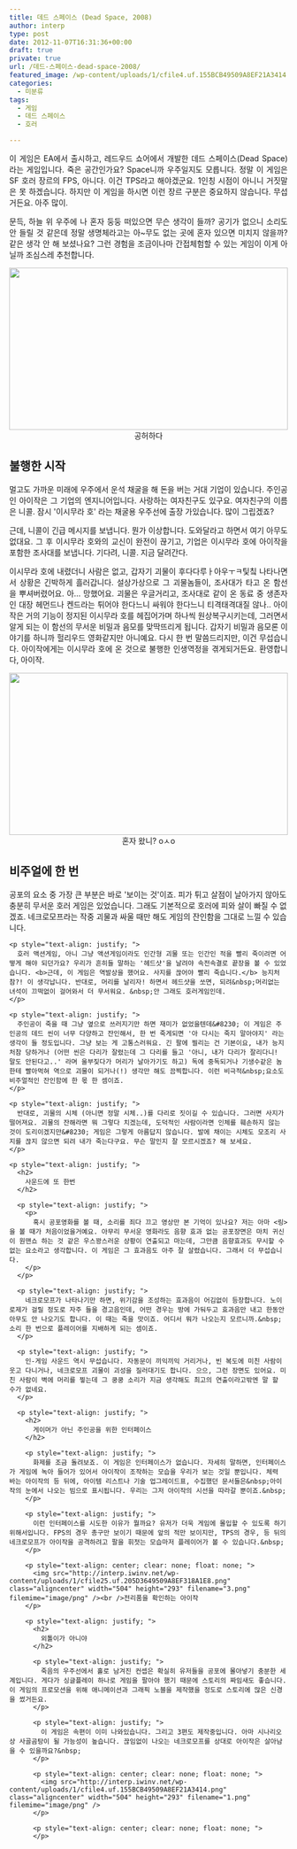 ```yaml
---
title: 데드 스페이스 (Dead Space, 2008)
author: interp
type: post
date: 2012-11-07T16:31:36+00:00
draft: true
private: true
url: /데드-스페이스-dead-space-2008/
featured_image: /wp-content/uploads/1/cfile4.uf.155BCB49509A8EF21A3414.png
categories:
  - 미분류
tags:
  - 게임
  - 데드 스페이스
  - 호러

---
```

<p style="text-align: justify; ">
  이 게임은 EA에서 출시하고, 레드우드 쇼어에서 개발한 데드 스페이스(Dead Space)라는 게임입니다. 죽은 공간인가요? Space니까 우주일지도 모릅니다. 정말 이 게임은 SF 호러 장르의 FPS, 아니다. 이건 TPS라고 해야겠군요. 1인칭 시점이 아니니 거짓말은 못 하겠습니다. 하지만 이 게임을 하시면 이런 장르 구분은 중요하지 않습니다. 무섭거든요. 아주 많이.
</p>

<p style="text-align: justify; ">
  문득, 하늘 위 우주에 나 혼자 둥둥 떠있으면 무슨 생각이 들까? 공기가 없으니 소리도 안 들릴 것 같은데 정말 생명체라고는 아~무도 없는 곳에 혼자 있으면 미치지 않을까? 같은 생각 안 해 보셨나요? 그런 경험을 조금이나마 간접체험할 수 있는 게임이 이게 아닐까 조심스레 추천합니다.
</p>

<p style="text-align: center; clear: none; float: none; ">
  <img src="http://interp.iwinv.net/wp-content/uploads/1/cfile26.uf.11480149509A8EF335C979.png" class="aligncenter" width="504" height="293" filename="5.png" filemime="image/png" /><br />공허하다
</p>

## 불행한 시작

<p style="text-align: justify; ">
  멀고도 가까운 미래에 우주에서 운석 채굴을 해 돈을 버는 거대 기업이 있습니다. 주인공인 아이작은&nbsp;그 기업의 엔지니어입니다. 사랑하는 여자친구도 있구요. 여자친구의 이름은 니콜. 잠시 '이시무라 호' 라는 채굴용 우주선에 출장 가있습니다. 많이 그립겠죠?
</p>

<p style="text-align: justify; ">
  근데, 니콜이 긴급 메시지를 보냅니다. 뭔가 이상합니다. 도와달라고 하면서 여기 아무도 없대요. 그 후 이시무라 호와의 교신이 완전이 끊기고, 기업은 이시무라 호에 아이작을 포함한 조사대를&nbsp;보냅니다. 기다려, 니콜. 지금 달려간다.
</p>

<p style="text-align: justify; ">
  이시무라 호에 내렸더니 사람은 없고, 갑자기 괴물이 후다다루ㅏ아우ㅜㅋ팇칰 나타나면서 상황은 긴박하게 흘러갑니다. 설상가상으로 그 괴물놈들이, 조사대가&nbsp;타고 온&nbsp;함선을&nbsp;뿌셔버렸어요. 아&#8230; 망했어요. 괴물은 우글거리고, 조사대로 같이 온 동료 중 생존자인 대장 헤먼드나 켄드라는 튀어야 한다느니 싸워야 한다느니 티격태격대질 않나.. 아이작은 거의 기능이 정지된 이시무라 호를 헤집어가며 하나씩 원상복구시키는데, 그러면서 알게 되는 이 함선의 무서운 비밀과 음모를 맞딱뜨리게 됩니다. 갑자기 비밀과 음모론 이야기를 하니까 헐리우드 영화같지만&nbsp;아니예요. 다시 한 번 말씀드리지만, 이건 무섭습니다. 아이작에게는 이시무라 호에 온 것으로 불행한 인생역정을 겪게되거든요. 환영합니다, 아이작.
</p>

<p style="text-align: center; clear: none; float: none; ">
  <img src="http://interp.iwinv.net/wp-content/uploads/1/cfile10.uf.125F2149509A8EF2155951.png" class="aligncenter" width="504" height="293" filename="2.png" filemime="image/png" /><br />혼자 왔니? oㅅo
</p>

<p style="text-align: justify; ">
  <h2>
    비주얼에 한 번
  </h2>
  
  <p style="text-align: justify; ">
    <p>
      공포의 요소 중 가장 큰 부분은 바로 '보이는 것'이죠. 피가 튀고 살점이 날아가지 않아도 충분히 무서운 호러 게임은 있었습니다. 그래도&nbsp;기본적으로 호러에 피와 살이 빠질 수 없겠죠. 네크로모프라는 작중 괴물과 싸울 때만 해도&nbsp;게임의 잔인함을 그대로 느낄 수&nbsp;있습니다.&nbsp;
    </p>
    
    <p style="text-align: justify; ">
      호러 액션게임, 아니 그냥 액션게임이라도 인간형 괴물 또는 인간인 적을 빨리 죽이려면 어떻게 해야 되던가요? 우리가 흔히들 말하는 '헤드샷'을 날려야 속전속결로 끝장을 볼 수 있었습니다. <b>근데, 이 게임은 역발상을 했어요. 사지를 끊어야 빨리 죽습니다.</b> 능지처참?! 이 생각납니다. 반대로, 머리를 날리자! 하면서 헤드샷을 쏘면, 되려&nbsp;머리없는 녀석이 끄떡없이 걸어와서 더 무서워요. &nbsp;안 그래도 호러게임인데.
    </p>
    
    <p style="text-align: justify; ">
      주인공이 죽을 때 그냥 옆으로 쓰러지기만 하면 재미가 없었을텐데&#8230; 이 게임은 주인공의 데드 씬이 너무 다양하고 잔인해서, 한 번 죽게되면 '아 다시는 죽지 말아야지' 라는 생각이 들 정도입니다. 그냥 보는 게 고통스러워요. 긴 팔에 찔리는 건 기본이요, 내가 능지처참 당하거나 (어떤 씬은 다리가 잘렸는데 그 다리를 들고 '아니, 내가 다리가 잘리다니! 말도 안된다고..' 라며 울부짖다가 머리가 날아가기도 하고) 독에 중독되거나 기생수같은 놈한테 빨아먹혀 역으로 괴물이 되거나(!) 생각만 해도 끔찍합니다. 이런 비극적&nbsp;요소도 비주얼적인 잔인함에 한 몫 한 셈이죠.
    </p>
    
    <p style="text-align: justify; ">
      반대로, 괴물의 시체 (아니면 정말 시체..)를 다리로 짓이길 수 있습니다. 그러면 사지가 떨어져요. 괴물의 잔해라면 뭐 그렇다 치겠는데, 도덕적인 사람이라면 인체를 훼손하지 않는 것이 도리이겠지만&#8230; 게임은 그렇게 아름답지 않습니다. 발에 채이는 시체도 모조리 사지를 끊지 않으면 되려 내가 죽는다구요. 무슨 말인지 잘 모르시겠죠? 해 보세요.
    </p>
    
    <p style="text-align: justify; ">
      <h2>
        사운드에 또 한번
      </h2>
      
      <p style="text-align: justify; ">
        <p>
          혹시 공포영화를 볼 때, 소리를 죄다 끄고 영상만 본 기억이 있나요? 저는 아마 <링>을 볼 때가 처음이었을거예요. 아무리 무서운 영화라도 음향 효과 없는 공포장면은 마치 귀신이 원맨쇼 하는 것 같은 우스꽝스러운 상황이 연출되고 마는데, 그만큼 음향효과도 무시할 수 없는 요소라고 생각합니다. 이 게임은 그 효과음도 아주 잘 살렸습니다. 그래서 더 무섭습니다.
        </p>
      </p>
      
      <p style="text-align: justify; ">
        네크로모프가 나타나기만 하면, 위기감을 조성하는 효과음이 어김없이 등장합니다. 노이로제가 걸릴 정도로 자주 들을 경고음인데, 어떤 경우는 방에 가둬두고 효과음만 내고 한동안 아무도 안 나오기도 합니다. 이 때는 죽을 맛이죠. 어디서 뭐가 나오는지 모르니까.&nbsp;소리 한 번으로 플레이어를 지배하게 되는 셈이죠.
      </p>
      
      <p style="text-align: justify; ">
        인-게임 사운드 역시 무섭습니다. 자동문이 끼익끼익 거리거나, 빈 복도에 미친 사람이 웃고 다니거나, 네크로모프 괴물이 괴성을 질러대기도 합니다. 으으, 그런 장면도 있어요. 미친 사람이 벽에 머리를 찧는데 그 쿵쿵 소리가 지금 생각해도 최고의 연출이라고밖엔 말 할 수가 없네요.
      </p>
      
      <p style="text-align: justify; ">
        <h2>
          게이머가 아닌 주인공을 위한 인터페이스
        </h2>
        
        <p style="text-align: justify; ">
          화제를 조금 돌려보죠. 이 게임은 인터페이스가 없습니다. 자세히 말하면, 인터페이스가 게임에 녹아 들어가 있어서 아이작이 조작하는 모습을 우리가 보는 것일 뿐입니다. 체력 바는 아이작의 등 뒤에, 아이템 리스트나 기술 업그레이드표, 수집했던 문서들은&nbsp;아이작의 눈에서 나오는 빔으로 표시됩니다. 우리는 그저 아이작의 시선을 따라갈 뿐이죠.&nbsp;
        </p>
        
        <p style="text-align: justify; ">
          이런 인터페이스를 시도한 이유가 뭘까요? 유저가 더욱 게임에 몰입할 수 있도록 하기 위해서입니다. FPS의 경우 총구만 보이기 때문에 앞의 적만 보이지만, TPS의 경우, 등 뒤의 네크로모프가 아이작을 공격하려고 팔을 휘젓는 모습마저 플레이어가 볼 수 있습니다.&nbsp;
        </p>
        
        <p style="text-align: center; clear: none; float: none; ">
          <img src="http://interp.iwinv.net/wp-content/uploads/1/cfile25.uf.205D3649509A8EF318A1E8.png" class="aligncenter" width="504" height="293" filename="3.png" filemime="image/png" /><br />전리품을 확인하는 아이작
        </p>
        
        <p style="text-align: justify; ">
          <h2>
            외톨이가 아니야
          </h2>
          
          <p style="text-align: justify; ">
            죽음의 우주선에서 홀로 남겨진 컨셉은 확실히 유저들을 공포에 몰아넣기 충분한 세계입니다. 게다가 싱글플레이 하나로 게임을 팔아야 했기 때문에 스토리의 짜임새도 좋습니다. 이 게임의 프로모션을 위해 애니메이션과 그래픽 노블을 제작했을 정도로 스토리에 많은 신경을 썼거든요.
          </p>
          
          <p style="text-align: justify; ">
            이 게임은 속편이 이미 나와있습니다. 그리고 3편도 제작중입니다. 아마 시나리오 상 사골곰탕이 될 가능성이 높습니다. 끊임없이 나오는 네크로모프를 상대로 아이작은 살아남을 수 있을까요?&nbsp;
          </p>
          
          <p style="text-align: center; clear: none; float: none; ">
            <img src="http://interp.iwinv.net/wp-content/uploads/1/cfile4.uf.155BCB49509A8EF21A3414.png" class="aligncenter" width="504" height="293" filename="1.png" filemime="image/png" />
          </p>
          
          <p style="text-align: center; clear: none; float: none; ">
          </p>